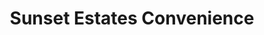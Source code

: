 ---
title: "Sunset Estates Convenience"
url: /clavet/sunset-estates-convenience/
shop: Lebensmittel
---